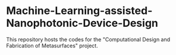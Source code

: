 # Machine-Learning-assisted-Nanophotonic-Device-Design
This repository hosts the codes for the "Computational Design and Fabrication of Metasurfaces" project.
